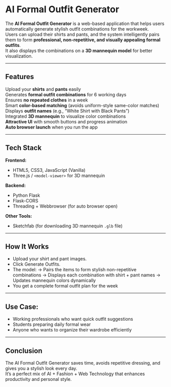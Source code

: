 # AI Formal Outfit Generator

The **AI Formal Outfit Generator** is a web-based application that helps users automatically generate stylish outfit combinations for the workweek.  
Users can upload their shirts and pants, and the system intelligently pairs them to form **professional, non-repetitive, and visually appealing formal outfits**.  
It also displays the combinations on a **3D mannequin model** for better visualization.

---

## Features

 Upload your **shirts** and **pants** easily  
 Generates **formal outfit combinations** for 6 working days  
 Ensures **no repeated clothes** in a week  
 Smart **color-based matching** (avoids uniform-style same-color matches)  
 Displays **outfit names** (e.g., “White Shirt with Black Pants”)  
 Integrated **3D mannequin** to visualize color combinations  
 **Attractive UI** with smooth buttons and progress animation  
 **Auto browser launch** when you run the app  

---

## Tech Stack

**Frontend:**
- HTML5, CSS3, JavaScript (Vanilla)
- Three.js / `<model-viewer>` for 3D mannequin

**Backend:**
- Python Flask
- Flask-CORS
- Threading + Webbrowser (for auto browser open)

**Other Tools:**
- Sketchfab (for downloading 3D mannequin `.glb` file)

---

## How It Works

- Upload your shirt and pant images.
- Click Generate Outfits.
- The model:
 -> Pairs the items to form stylish non-repetitive combinations
 -> Displays each combination with shirt + pant names
 -> Updates mannequin colors dynamically  
- You get a complete formal outfit plan for the week 

---

## Use Case: 

- Working professionals who want quick outfit suggestions
- Students preparing daily formal wear
- Anyone who wants to organize their wardrobe efficiently

---

## Conclusion

The AI Formal Outfit Generator saves time, avoids repetitive dressing, and gives you a stylish look every day.  
 It’s a perfect mix of AI + Fashion + Web Technology that enhances productivity and personal style.
